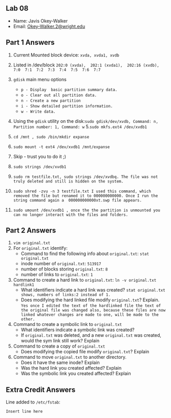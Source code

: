 ## Lab 08

- Name: Javis Okey-Walker
- Email: Okey-Walker.2@wright.edu

## Part 1 Answers

1. Current Mounted block device: `xvda, xvda1, xvdb `
2. Listed in /dev/block
`202:0 (xvda),  202:1 (xvda1),  202:16 (xvdb),  7:0  7:1  7:2  7:3  7:4  7:5  7:6  7:7`

3. `gdisk` main menu options
   - `p - Display  basic partition summary data.`
   - `o - Clear out all partition data. `
   - `n - Create a new partition`
   - `i - Show detailed partition information.`
   - `w - Write data.`
4. Using the `gdisk` utility on the disk:` sudo gdisk/dev/xvdb, Command: n, Partition number: 1, Command: w `
5.` sudo mkfs.ext4 /dev/xvdb1 `
6. ` cd /mnt , sudo /bin/mkdir expanse `
7. `sudo mount -t ext4 /dev/xvdb1 /mnt/expanse`
8. Skip - trust you to do it ;)
9. `sudo strings /dev/xvdb1`
10. `sudo rm testfile.txt, sudo strings /dev/xvdbq. The file was not truly deleted and still is hidden on the system.`
11. `sudo shred -zvu -n 3 testfile.txt
I used this command, which removed the file but renamed it to 000000000000. Once I run the string command again a  000000000000xt.swp file appears.`
12. `sudo umount /dev/xvdb1 , once the the partition is unmounted you can no longer interact with the files and folders.`

## Part 2 Answers

1. `vim original.txt`
2. For `original.txt` identify:
   - Command to find the following info about `original.txt`: `stat original.txt`
   - inode number of `original.txt`: `513917`
   - number of blocks storing `original.txt`: `8`
   - number of links to `original.txt`: `1`
3. Command to create a hard link to `original.txt`: `ln -v original.txt hardlink1`
   - What identifiers indicate a hard link was created? `stat original.txt shows, numbers of links:2 instead of 1.`
   - Does modifying the hard linked file modify `original.txt`? Explain. `Yes once I edited the text of the hardlinked file the text of the original file was changed also, because these files are now linked whatever changes are made to one, will be made to the other.`
4. Command to create a symbolic link to `original.txt`
   - What identifiers indicate a symbolic link was created?
   - If `original.txt` was deleted, and a new `original.txt` was created, would the sym link still work? Explain
5. Command to create a copy of `original.txt`
   - Does modifying the copied file modify `original.txt`? Explain
6. Command to move `original.txt` to another directory.
   - Does it have the same inode? Explain
   - Was the hard link you created affected? Explain
   - Was the symbolic link you created affected? Explain

## Extra Credit Answers

Line added to `/etc/fstab`:

```
Insert line here
```


